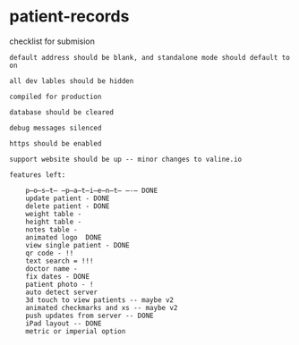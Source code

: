 # patient-records

checklist for submision

    default address should be blank, and standalone mode should default to on

    all dev lables should be hidden

    compiled for production

    database should be cleared
    
    debug messages silenced

    https should be enabled

    support website should be up -- minor changes to valine.io

	features left:

		p̶o̶s̶t̶ ̶p̶a̶t̶i̶e̶n̶t̶ ̶-̶ DONE
		update patient - DONE
		delete patient - DONE
		weight table - 
		height table - 
		notes table - 
		animated logo  DONE
		view single patient - DONE
		qr code - !! 
		text search = !!!
		doctor name - 
		fix dates - DONE
		patient photo - !
		auto detect server
		3d touch to view patients -- maybe v2
		animated checkmarks and xs -- maybe v2
		push updates from server -- DONE		
		iPad layout -- DONE
		metric or imperial option
		
